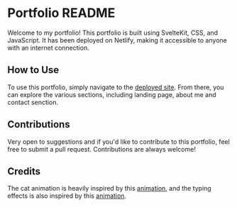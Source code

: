 # Portfolio README

Welcome to my portfolio! This portfolio is built using SvelteKit, CSS, and JavaScript. It has been deployed on Netlify, making it accessible to anyone with an internet connection.

## How to Use

To use this portfolio, simply navigate to the [deployed site](https://hamidrezakhoramrokh.ir). From there, you can explore the various sections, including landing page, about me and contact senction.

## Contributions

Very open to suggestions and if you'd like to contribute to this portfolio, feel free to submit a pull request. Contributions are always welcome!

## Credits

The cat animation is heavily inspired by this [animation](https://codepen.io/carolineartz/pen/VwYwZaP), and the typing effects is also inspired by this [animation](https://codepen.io/carolineartz/pen/qBOEzQa). 

